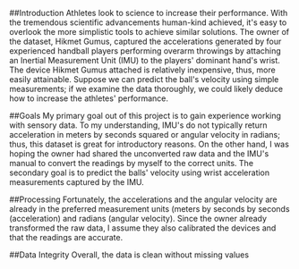 ##Introduction
Athletes look to science to increase their performance. With the tremendous scientific advancements human-kind achieved, it's easy to overlook the more simplistic tools to achieve similar solutions.
The owner of the dataset, Hikmet Gumus, captured the accelerations generated by four experienced handball players performing overarm throwings by attaching an Inertial Measurement Unit (IMU) to the players' dominant hand's wrist. The device Hikmet Gumus attached is relatively inexpensive, thus, more easily attainable. Suppose we can predict the ball's velocity using simple measurements; if we examine the data thoroughly, we could likely deduce how to increase the athletes' performance.

##Goals
My primary goal out of this project is to gain experience working with sensory data. To my understanding, IMU's do not typically return acceleration in meters by seconds squared or angular velocity in radians; thus, this dataset is great for introductory reasons. On the other hand, I was hoping the owner had shared the unconverted raw data and the IMU's manual to convert the readings by myself to the correct units. The secondary goal is to predict the balls' velocity using wrist acceleration measurements captured by the IMU. 

##Processing
Fortunately, the accelerations and the angular velocity are already in the preferred measurement units (meters by seconds by seconds (acceleration) and radians (angular velocity). Since the owner already transformed the raw data, I assume they also calibrated the devices and that the readings are accurate.

##Data Integrity
Overall, the data is clean without missing values